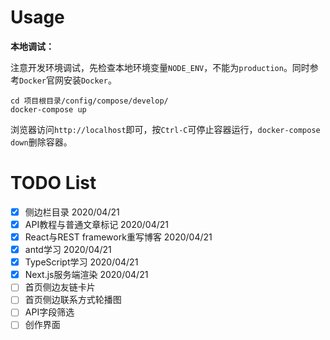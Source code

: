 # Usage

**本地调试：**

注意开发环境调试，先检查本地环境变量`NODE_ENV`，不能为`production`。同时参考`Docker`官网安装`Docker`。

```shell script
cd 项目根目录/config/compose/develop/
docker-compose up
```

浏览器访问`http://localhost`即可，按`Ctrl-C`可停止容器运行，`docker-compose down`删除容器。

# TODO List

- [x] 侧边栏目录 2020/04/21
- [x] API教程与普通文章标记 2020/04/21
- [x] React与REST framework重写博客 2020/04/21
- [x] antd学习 2020/04/21
- [x] TypeScript学习 2020/04/21
- [x] Next.js服务端渲染 2020/04/21
- [ ] 首页侧边友链卡片
- [ ] 首页侧边联系方式轮播图
- [ ] API字段筛选
- [ ] 创作界面